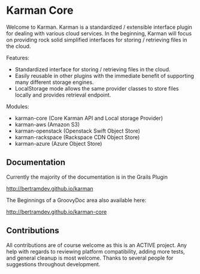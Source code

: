 Karman Core
=============

Welcome to Karman. Karman is a standardized / extensible interface plugin for dealing with various cloud services.
In the beginning, Karman will focus on providing rock solid simplified interfaces for storing / retrieving files in the cloud.

Features:

* Standardized interface for storing / retrieving files in the cloud.
* Easily reusable in other plugins with the immediate benefit of supporting many different storage engines.
* LocalStorage mode allows the same provider classes to store files locally and provides retrieval endpoint.

Modules:

* karman-core (Core Karman API and Local storage Provider)
* karman-aws (Amazon S3)
* karman-openstack (Openstack Swift Object Store)
* karman-rackspace (Rackspace CDN Object Store)
* karman-azure (Azure Object Store)


Documentation
-------------

Currently the majority of the documentation is in the Grails Plugin

http://bertramdev.github.io/karman

The Beginnings of a GroovyDoc area also available here:

http://bertramdev.github.io/karman-core


Contributions
-------------
All contributions are of course welcome as this is an ACTIVE project. Any help with regards to reviewing platform compatibility, adding more tests, and general cleanup is most welcome.
Thanks to several people for suggestions throughout development.
